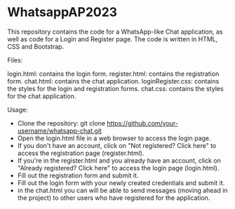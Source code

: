 # WhatsappAP2023

This repository contains the code for a WhatsApp-like Chat application, as well as code for a Login and Register page. The code is written in HTML, CSS and Bootstrap.

Files:

login.html: contains the login form.
register.html: contains the registration form.
chat.html: contains the chat application.
loginRegister.css: contains the styles for the login and registration forms.
chat.css: contains the styles for the chat application.

Usage:

- Clone the repository: git clone https://github.com/your-username/whatsapp-chat.git
- Open the login.html file in a web browser to access the login page.
- If you don't have an account, click on "Not registered? Click here" to access the registration page (register.html).
- If you're in the register.html and you already have an account, click on "Already registered? Click here" to access the login page (login.html).
- Fill out the registration form and submit it.
- Fill out the login form with your newly created credentials and submit it.
- in the chat.html you can will be able to send messages (moving ahead in the project) to other users who have registered for the application.
